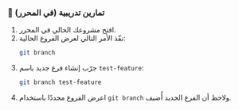 ### 🧪 تمارين تدريبية (في المحرر)
1.  افتح مشروعك الحالي في المحرر.
2.  نفّذ الأمر التالي لعرض الفروع الحالية:
    ```bash
    git branch
    ```
3.  جرّب إنشاء فرع جديد باسم `test-feature`:
    ```bash
    git branch test-feature
    ```
4.  اعرض الفروع مجددًا باستخدام `git branch` ولاحظ أن الفرع الجديد أُضيف.